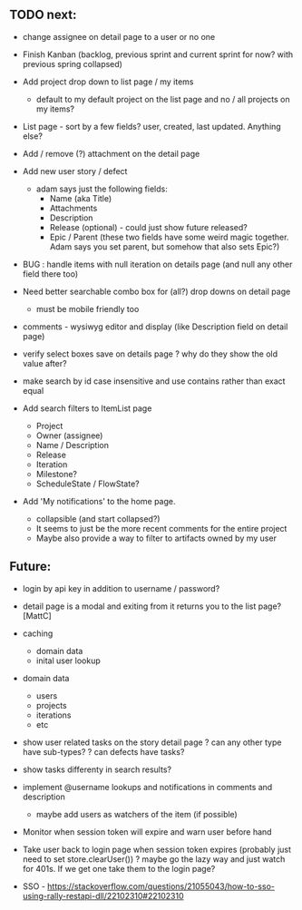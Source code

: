 
## TODO next:

- change assignee on detail page to a user or no one

- Finish Kanban (backlog, previous sprint and current sprint for now? with previous spring collapsed)

- Add project drop down to list page / my items
    - default to my default project on the list page and no / all projects on my items?

- List page - sort by a few fields? user, created, last updated. Anything else?

- Add / remove (?) attachment on the detail page 

- Add new user story / defect 
    - adam says just the following fields:
       - Name (aka Title)
       - Attachments
       - Description
       - Release (optional) - could just show future released?
       - Epic / Parent (these two fields have some weird magic together. Adam says you set parent, but somehow that also sets Epic?)


- BUG : handle items with null iteration on details page (and null any other field there too)

- Need better searchable combo box for (all?) drop downs on detail page
    - must be mobile friendly too

- comments - wysiwyg editor and display (like Description field on detail page) 

- verify select boxes save on details page
   ? why do they show the old value after?
- make search by id case insensitive and use contains rather than exact equal

- Add search filters to ItemList page 
  - Project
  - Owner (assignee)
  - Name / Description
  - Release
  - Iteration
  - Milestone?
  - ScheduleState / FlowState? 

- Add 'My notifications' to the home page.
    - collapsible (and start collapsed?)
    - It seems to just be the more recent comments for the entire project
    - Maybe also provide a way to filter to artifacts owned by my user




## Future:

- login by api key in addition to username / password?
- detail page is a modal and exiting from it returns you to the list page? [MattC]
- caching
    - domain data
    - inital user lookup
- domain data 
    - users
    - projects 
    - iterations
    - etc
- show user related tasks on the story detail page
   ? can any other type have sub-types? 
   ? can defects have tasks?
- show tasks differenty in search results?   
- implement @username lookups and notifications in comments and description
   - maybe add users as watchers of the item (if possible)
- Monitor when session token will expire and warn user before hand
- Take user back to login page when session token expires (probably just need to set store.clearUser())
    ? maybe go the lazy way and just watch for 401s. If we get one take them to the login page?

- SSO - https://stackoverflow.com/questions/21055043/how-to-sso-using-rally-restapi-dll/22102310#22102310

  
